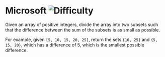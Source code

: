 # Microsoft ![Difficulty](https://img.shields.io/badge/-HARD-red)
	
Given an array of positive integers, divide the array into two subsets such that the difference between
the sum of the subsets is as small as possible.
	
For example, given `[5, 10, 15, 20, 25]`, return the sets `{10, 25}` and `{5, 15, 20}`, which has a difference
of 5, which is the smallest possible difference.
	
